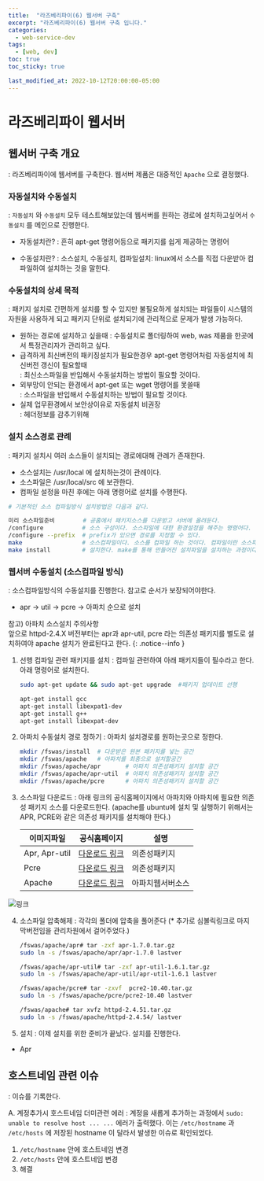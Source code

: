 ```yaml
---
title:  "라즈베리파이(6) 웹서버 구축"
excerpt: "라즈베리파이(6) 웹서버 구축 입니다."
categories:
  - web-service-dev
tags:
  - [web, dev]
toc: true
toc_sticky: true

last_modified_at: 2022-10-12T20:00:00-05:00
---
```


# 라즈베리파이 웹서버
## 웹서버 구축 개요
  : 라즈베리파이에 웹서버를 구축한다. 웹서버 제품은 대중적인 `Apache` 으로 결정했다.

### 자동설치와 수동설치
  : `자동설치` 와 `수동설치` 모두 테스트해보았는데 웹서버를 원하는 경로에 설치하고싶어서 `수동설치` 를 메인으로 진행한다.

  - 자동설치란?
    : 흔히 apt-get 명령어등으로 패키지를 쉽게 제공하는 명령어

  - 수동설치란?
    : 소스설치, 수동설치, 컴파일설치: linux에서 소스를 직접 다운받아 컴파일하여 설치하는 것을 말한다.

### 수동설치의 상세 목적  
  : 패키지 설치로 간편하게 설치를 할 수 있지만 불필요하게 설치되는 파일들이 시스템의 자원을 사용하게 되고 패키지 단위로 설치되기에 관리적으로 문제가 발생 가능하다.

  - 원하는 경로에 설치하고 싶을때
    : 수동설치로 폴더링하여 web, was 제품을 한곳에서 특정관리자가 관리하고 싶다.
  - 급격하게 최신버전의 패키징설치가 필요한경우 apt-get 명령어처럼 자동설치에 최신버전 갱신이 필요할때  
    : 최신소스파일을 반입해서 수동설치하는 방법이 필요할 것이다.
  - 외부망이 안되는 환경에서 apt-get 또는 wget 명령어를 못쓸때  
    : 소스파일을 반입해서 수동설치하는 방법이 필요할 것이다. 
  - 실제 업무환경에서 보안상이유로 자동설치 비권장  
    : 헤더정보를 감추기위해

### 설치 소스경로 관례  
  : 패키지 설치시 여러 소스들이 설치되는 경로에대해 관례가 존재한다.

  - 소스설치는 /usr/local 에 설치하는것이 관례이다.  
  - 소스파일은 /usr/local/src 에 보관한다.  
  - 컴파일 설정을 마친 후에는 아래 명령어로 설치를 수행한다.  

  ```bash
  # 기본적인 소스 컴파일방식 설치방법은 다음과 같다.

  미리 소스파일준비        # 공홈에서 패키지소스를 다운받고 서버에 올려둔다.
  /configure           # 소스 구성이다. 소스파일에 대한 환경설정을 해주는 명령어다. (뒤에 옵션을 넣음) 서버환경에 맞추어 makefile을 생성해주는 과정이다.
  /configure --prefix  # prefix가 있으면 경로를 지정할 수 있다.
  make                 # 소스컴파일이다. 소스를 컴파일 하는 것이다. 컴파일이란 소스파일을 사용자가 실행 가능한 파일로 만들어 주는 과정을 말한다.
  make install         # 설치한다. make를 통해 만들어진 설치파일을 설치하는 과정이다. 한마디로 build된 프로그램을 실행할 수 있게 파일들을 알맞은 위치에다가 복사를 한다.
  
  ```

### 웹서버 수동설치 (소스컴파일 방식)
  : 소스컴파일방식의 수동설치를 진행한다. 참고로 순서가 보장되어야한다.

* apr -> util -> pcre -> 아파치 순으로 설치  

참고) 아파치 소스설치 주의사항  
앞으로 httpd-2.4.X 버전부터는 apr과 apr-util, pcre 라는 의존성 패키지를 별도로 설치하여야 apache 설치가 완료된다고 한다.
{: .notice--info }
  

1. 선행 컴파일 관련 패키지를 설치
  : 컴파일 관련하여 아래 패키지들이 필수라고 한다. 아래 명령어로 설치한다.

    ```bash
    sudo apt-get update && sudo apt-get upgrade  #패키지 업데이트 선행

    apt-get install gcc
    apt-get install libexpat1-dev
    apt-get install g++
    apt-get install libexpat-dev

    ```

2. 아파치 수동설치 경로 정하기
  : 아파치 설치경로를 원하는곳으로 정한다.

    ```bash 
    mkdir /fswas/install  # 다운받은 원본 패키지를 넣는 공간
    mkdir /fswas/apache   # 아파치를 최종으로 설치할공간
    mkdir /fswas/apache/apr       # 아파치 의존성패키지 설치할 공간
    mkdir /fswas/apache/apr-util  # 아파치 의존성패키지 설치할 공간
    mkdir /fswas/apache/pcre      # 아파치 의존성패키지 설치할 공간

    ```

3. 소스파일 다운로드
  : 아래 링크의 공식홈페이지에서 아파치와 아파치에 필요한 의존성 패키지 소스를 다운로드한다. (apache를 ubuntu에 설치 및 실행하기 위해서는 APR, PCRE와 같은 의존성 패키지를 설치해야 한다.) 

    |이미지파일|공식홈페이지|설명|
    |------|---|---|
    |Apr, Apr-util|[다운로드 링크](https://apr.apache.org)|의존성패키지|
    |Pcre|[다운로드 링크](http://www.pcre.org)|의존성패키지|
    |Apache|[다운로드 링크](http://www.apache.org/dyn/closer.cgi)|아파치웹서버소스|

![링크](https://apr.apache.org)

4. 소스파일 압축해제
  : 각각의 폴더에 압축을 풀어준다 (* 추가로 심볼릭링크로 마지막버전임을 관리차원에서 걸어주었다.)

    ```bash 
    /fswas/apache/apr# tar -zxf apr-1.7.0.tar.gz
    sudo ln -s /fswas/apache/apr/apr-1.7.0 lastver

    /fswas/apache/apr-util# tar -zxf apr-util-1.6.1.tar.gz
    sudo ln -s /fswas/apache/apr-util/apr-util-1.6.1 lastver

    /fswas/apache/pcre# tar -zxvf  pcre2-10.40.tar.gz
    sudo ln -s /fswas/apache/pcre/pcre2-10.40 lastver

    /fswas/apache# tar xvfz httpd-2.4.51.tar.gz
    sudo ln -s /fswas/apache/httpd-2.4.54/ lastver

    ```


5. 설치
  : 이제 설치를 위한 준비가 끝났다. 설치를 진행한다.

  - Apr



    
## 호스트네임 관련 이슈
  : 이슈를 기록한다.

A. 계정추가시 호스트네임 더미관련 에러
  : 계정을 새롭게 추가하는 과정에서 `sudo: unable to resolve host ... ...` 에러가 출력했다. 이는 `/etc/hostname` 과 `/etc/hosts` 에 저장된 hostname 이 달라서 발생한 이슈로 확인되었다.
  
  1. `/etc/hostname` 안에 호스트네임 변경
  2. `/etc/hosts` 안에 호스트네임 변경
  3. 해결
